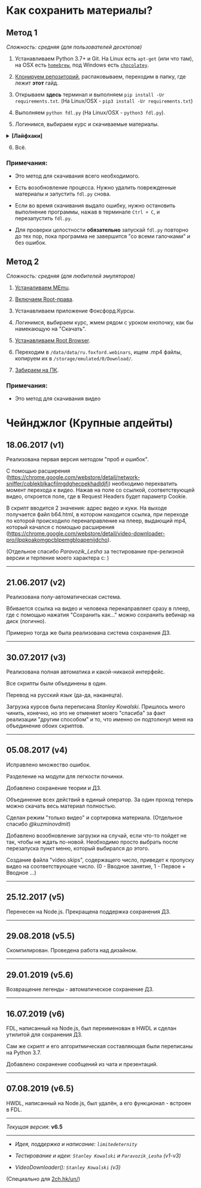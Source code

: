 # Как сохранить материалы?

## Метод 1

_Сложность: средняя (для пользователей десктопов)_

1. Устанавливаем Python 3.7+ и Git. На Linux есть `apt-get` (или что там), на OSX есть [`homebrew`](https://brew.sh/), под Windows есть [`chocolatey`](https://chocolatey.org/install).

2. [Клонируем репозиторий](https://github.com/limitedeternity/foxford_courses/archive/master.zip), распаковываем, переходим в папку, где лежит **этот** гайд.

3. Открываем **здесь** терминал и выполняем `pip install -Ur requirements.txt`. (На Linux/OSX - `pip3 install -Ur requirements.txt`)

4. Выполняем `python fdl.py` (На Linux/OSX - `python3 fdl.py`).

5. Логинимся, выбираем курс и скачиваемые материалы.


<details>
<summary><b>[Лайфхаки]</b></summary>

- Можно сильно ускорить вашу работу со скриптом, если использовать параметры. К примеру, можно сразу передать ваш емаил, введя в терминале после fdl.py `--email` , а через пробел ваш емаил. Значения других параметров передаются аналогичным способом. Флагам не нужны значения.

- С помощью параметра `--password` можно передать ваш пароль

- С помощью параметра `--actions` можно указать какие части курса нужно скачивать. Значение `rhc` будет скачивать `R`esourses, `H`omework, `C`onspects. Можно указывать любую комбинацию из букв. Лишние буквы игнорируются

- С помощью параметра `--course` можно указать курс, который будет скачиватся. Название должно быть такое же как и при выборе курсов. Из-за пробелов в названии, сам курс нужно заключать в кавычки `""`

- Указав флаг `--savelist`, создастся файл list.txt со список доступных курсов

- Можно создать todo.txt и записать на каждой строчке по курсу, который надо будет скачать. Скрипт будет скачивать каждый курс из списка, если специально не указан параметр `--course`. Скаченные курсы он будет заносить в done.txt, и заново скачивать не будет. Если при скачивании возникла ошибка, то данные о ней запишутся в файл todo_log.txt

</details>

6. Всё.

### Примечания:

- Это метод для скачивания всего необходимого.

- Есть возобновление процесса. Нужно удалить поврежденные материалы и запустить `fdl.py` снова.

- Если во время скачивания выдало ошибку, нужно остановить выполнение программы, нажав в терминале `Ctrl + C`, и перезапустить `fdl.py`.

- Для проверки целостности **обязательно** запускай `fdl.py` повторно до тех пор, пока программа не завершится "со всеми галочками" и без ошибок.

## Метод 2

_Сложность: средняя (для любителей эмуляторов)_

1. [Устаналиваем MEmu](https://www.memuplay.com/).

2. [Включаем Root-права](https://youtu.be/UYl5zPSnugA).

3. Устанавливаем приложение Фоксфорд.Курсы.

4. Логинимся, выбираем курс, жмем рядом с уроком кнопочку, как бы намекающую на "Скачать".

5. [Устанавливаем Root Browser](https://play.google.com/store/apps/details?id=com.jrummy.root.browserfree).

6. Переходим в `/data/data/ru.foxford.webinars`, ищем .mp4 файлы, копируем их в `/storage/emulated/0/Download/`.

7. [Забираем на ПК](https://www.memuplay.com/blog/2016/06/04/how-to-share-file-between-android-and-windows/).

### Примечания:

- Это метод для скачивания видео

# Чейнджлог (Крупные апдейты)

## 18.06.2017 (v1)

Реализована первая версия методом "проб и ошибок".

С помощью расширения (https://chrome.google.com/webstore/detail/network-sniffer/coblekblkacfilmgdghecpekhadldjfj) необходимо перехватить момент перехода к видео. Нажав на поле со ссылкой, соответствующей видео, откроется поле, где в Request Headers будет параметр Cookie.

В скрипт вводится 2 значения: адрес видео и куки. На выходе получается файл b64.html, в котором находится ссылка, при переходе по которой происходило перенаправление на плеер, выдающий mp4, который качался с помощью расширения (https://chrome.google.com/webstore/detail/video-downloader-pro/ilppkoakomgpcblpemgbloapenijdcho).

(Отдельное спасибо _Paravozik_Lesha_ за тестирование пре-релизной версии и терпение моего характера c: )

---

## 21.06.2017 (v2)

Реализована полу-автоматическая система.

Вбивается ссылка на видео и человека перенаправляет сразу в плеер, где с помощью нажатия "Сохранить как..." можно сохранить вебинар на диск (логично).

Примерно тогда же была реализована система сохранения ДЗ.

---

## 30.07.2017 (v3)

Реализована полная автоматика и какой-никакой интерфейс.

Все скрипты были объединены в один.

Перевод на русский язык (да-да, наканецта).

Загрузка курсов была переписана _Stanley Kowalski_. Пришлось много чинить, конечно, но это не отменяет моего "спасиба" за факт реализации "другим способом" и то, что именно он подтолкнул меня на объединение обоих скриптов.

---

## 05.08.2017 (v4)

Исправлено множество ошибок.

Разделение на модули для легкости починки.

Добавлено сохранение теории и ДЗ.

Объединение всех действий в единый оператор. За один проход теперь можно скачать весь материал полностью.

Сделан режим "только видео" и сортировка материала. (Отдельное спасибо _@kuzminovdmit_)

Добавлено возобновление загрузки на случай, если что-то пойдет не так, чтобы не ждать по-новой. Необходимо просто выбрать после перезапуска пункт меню, который выбирался до этого.

Создание файла "video.skips", содержащего число, приведет к пропуску видео на соответствующее число. (0 - Вводное занятие, 1 - Первое + Вводное ...)

---

## 25.12.2017 (v5)

Перенесен на Node.js. Прекращена поддержка сохранения ДЗ.

---

## 29.08.2018 (v5.5)

Скомпилирован. Проведена работа над дизайном.

---

## 29.01.2019 (v5.6)

Возвращение легенды - автоматическое сохранение ДЗ.

---

## 16.07.2019 (v6)

FDL, написанный на Node.js, был переименован в HWDL и сделан утилитой для сохранения ДЗ.

Сам же скрипт и его алгоритмическая составляющая были переписаны на Python 3.7.

Добавлено сохранение сообщений из чата и презентаций.

---

## 07.08.2019 (v6.5)

HWDL, написанный на Node.js, был удалён, а его функционал - встроен в FDL.

---

_Текущая версия_: **v6.5**

---

- _Идея, поддержка и написание: `limitedeternity`_

- _Тестирование и идеи: `Stanley Kowalski` и `Paravozik_Lesha` (v1-v3)_

- _VideoDownloader(): `Stanley Kowalski` (v3)_

(Специально для [2ch.hk/un/](https://2ch.hk/un/))
